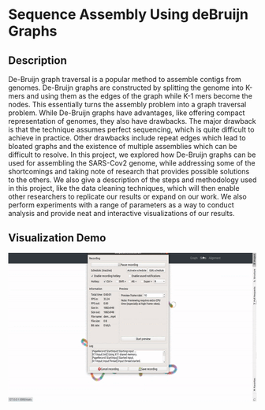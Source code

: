 # Sequence Assembly Using deBruijn Graphs

## Description
De-Bruijn graph traversal is a popular method to assemble contigs
from genomes. De-Bruijn graphs are constructed by splitting the 
genome into K-mers and using them as the edges of the graph while 
K-1 mers become the nodes. This essentially turns the assembly
problem into a graph traversal problem. While De-Bruijn graphs 
have advantages, like offering compact representation of genomes,
they also have drawbacks. The major drawback is that the technique
assumes perfect sequencing, which is quite difficult to achieve in
practice. Other drawbacks include repeat edges which lead to bloated
graphs and the existence of multiple assemblies which can be difficult
to resolve. In this project, we explored how De-Bruijn graphs can be used
for assembling the SARS-Cov2 genome, while addressing some of the 
shortcomings and taking note of research that provides possible 
solutions to the others. We also give a description of the steps and 
methodology used in this project, like the data cleaning techniques, 
which will then enable other researchers to replicate our results or 
expand on our work. We also perform experiments with a range of 
parameters as a way to conduct analysis and provide neat and interactive 
visualizations of our results. 

## Visualization Demo
<img src="https://github.com/peacekurella/SequenceAssembly/blob/main/readme_res/demo.gif" width="600" height="302" />

